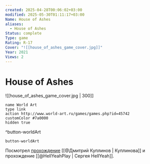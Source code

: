 ```yaml
---
created: 2025-04-28T00:06:02+03:00
modified: 2025-05-30T01:11:17+03:00
Name: House of Ashes
aliases:
  - House of Ashes
Status: complete
Type: game
Rating: R-17
Cover: "![[house_of_ashes_game_cover.jpg]]"
Year: 2021
Views: 2
---
```


# House of Ashes

![[house_of_ashes_game_cover.jpg | 300]]


```button
name World Art
type link
action http://www.world-art.ru/games/games.php?id=45742
customColor #7a0000
hidden true
```
^button-worldArt



`button-worldArt`

Посмотрел [прохождение](https://youtu.be/W-0FJAyflp8?si=Rd9dNyGb3Y9Jg49h) [[@Дмитрий Куплинов | Куплинова]] и прохождение [[@HellYeahPlay | Сергея HellYeah]].
